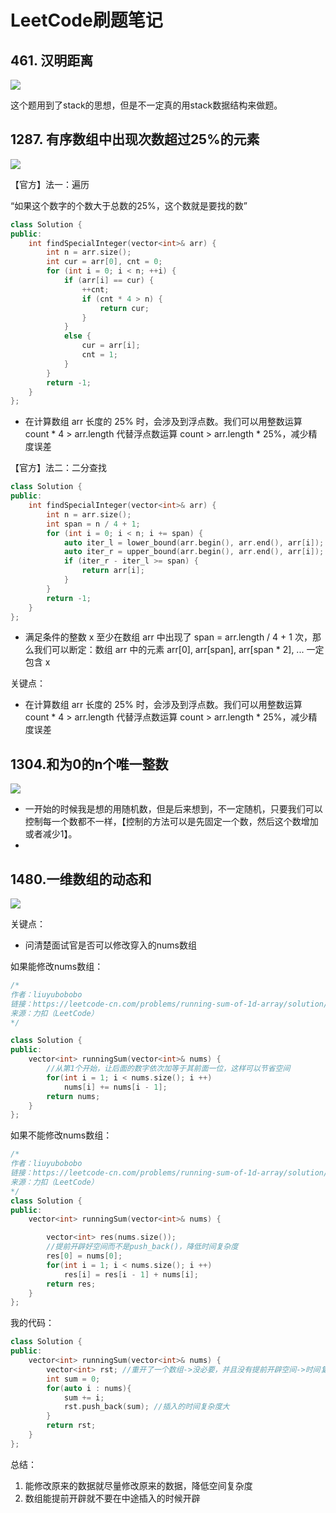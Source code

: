 # LeetCode刷题笔记



## 461. 汉明距离

![](LeetCOdeimages/461.png)



这个题用到了stack的思想，但是不一定真的用stack数据结构来做题。





##  1287. 有序数组中出现次数超过25%的元素

![](LeetCodeImages/1287.png)

【官方】法一：遍历

“如果这个数字的个数大于总数的25%，这个数就是要找的数”

```C++
class Solution {
public:
    int findSpecialInteger(vector<int>& arr) {
        int n = arr.size();
        int cur = arr[0], cnt = 0;
        for (int i = 0; i < n; ++i) {
            if (arr[i] == cur) {
                ++cnt;
                if (cnt * 4 > n) {
                    return cur;
                }
            }
            else {
                cur = arr[i];
                cnt = 1;
            }
        }
        return -1;
    }
};

```

- 在计算数组 arr 长度的 25% 时，会涉及到浮点数。我们可以用整数运算 count * 4 > arr.length 代替浮点数运算 count > arr.length * 25%，减少精度误差

【官方】法二：二分查找

```C++
class Solution {
public:
    int findSpecialInteger(vector<int>& arr) {
        int n = arr.size();
        int span = n / 4 + 1;
        for (int i = 0; i < n; i += span) {
            auto iter_l = lower_bound(arr.begin(), arr.end(), arr[i]);
            auto iter_r = upper_bound(arr.begin(), arr.end(), arr[i]);
            if (iter_r - iter_l >= span) {
                return arr[i];
            }
        }
        return -1;
    }
};
```

- 满足条件的整数 x 至少在数组 arr 中出现了 span = arr.length / 4 + 1 次，那么我们可以断定：数组 arr 中的元素 arr[0], arr[span], arr[span * 2], ... 一定包含 x

关键点：

- 在计算数组 arr 长度的 25% 时，会涉及到浮点数。我们可以用整数运算 count * 4 > arr.length 代替浮点数运算 count > arr.length * 25%，减少精度误差

## 1304.和为0的n个唯一整数

![](LeetCodeimages/1304.png)

- 一开始的时候我是想的用随机数，但是后来想到，不一定随机，只要我们可以控制每一个数都不一样，【控制的方法可以是先固定一个数，然后这个数增加或者减少1】。
- 



## 1480.一维数组的动态和

![](LeetCodeImages/1480.png)

关键点：

- 问清楚面试官是否可以修改穿入的nums数组

如果能修改nums数组：

```C++
/*
作者：liuyubobobo
链接：https://leetcode-cn.com/problems/running-sum-of-1d-array/solution/ru-guo-mian-shi-yu-dao-zhe-ge-wen-ti-zhe-yi-dian-z/
来源：力扣（LeetCode）
*/

class Solution {
public:
    vector<int> runningSum(vector<int>& nums) {
        //从第1个开始，让后面的数字依次加等于其前面一位，这样可以节省空间
        for(int i = 1; i < nums.size(); i ++)
            nums[i] += nums[i - 1];
        return nums;
    }
};
```

如果不能修改nums数组：

```C++
/*
作者：liuyubobobo
链接：https://leetcode-cn.com/problems/running-sum-of-1d-array/solution/ru-guo-mian-shi-yu-dao-zhe-ge-wen-ti-zhe-yi-dian-z/
来源：力扣（LeetCode）
*/
class Solution {
public:
    vector<int> runningSum(vector<int>& nums) {

        vector<int> res(nums.size()); 
        //提前开辟好空间而不是push_back()，降低时间复杂度
        res[0] = nums[0];
        for(int i = 1; i < nums.size(); i ++)
            res[i] = res[i - 1] + nums[i];
        return res;
    }
};
```

我的代码：

```C++
class Solution {
public:
    vector<int> runningSum(vector<int>& nums) {
        vector<int> rst; //重开了一个数组->没必要，并且没有提前开辟空间->时间复杂度大
        int sum = 0;
        for(auto i : nums){
            sum += i;
            rst.push_back(sum); //插入的时间复杂度大
        }
        return rst;
    }
};
```

总结：

1. 能修改原来的数据就尽量修改原来的数据，降低空间复杂度
2. 数组能提前开辟就不要在中途插入的时候开辟